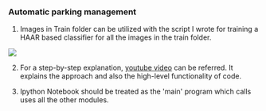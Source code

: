 ### Automatic parking management 

1. Images in Train folder can be utilized with the script I wrote for training a HAAR based classifier for all the images in the train folder.

![](Haarpark.gif)

2. For a step-by-step explanation, [youtube video](https://www.youtube.com/watch?v=y1M5dNkvCJc) can be referred. It explains the approach and also the high-level functionality of code.

3. Ipython Notebook should be treated as the 'main' program which calls uses all the other modules.
